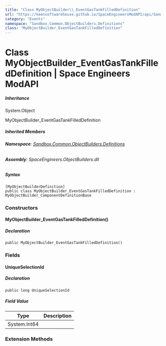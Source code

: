 ```yaml
---
title: "Class MyObjectBuilder\\_EventGasTankFilledDefinition"
url: "https://keensoftwarehouse.github.io/SpaceEngineersModAPI/api/Sandbox.Common.ObjectBuilders.Definitions.MyObjectBuilder_EventGasTankFilledDefinition.html"
category: "Events"
namespace: "Sandbox.Common.ObjectBuilders.Definitions"
class: "MyObjectBuilder_EventGasTankFilledDefinition"
---
```


# Class MyObjectBuilder\_EventGasTankFilledDefinition | Space Engineers ModAPI

##### Inheritance

System.Object

MyObjectBuilder\_EventGasTankFilledDefinition

##### Inherited Members

###### **Namespace**: [Sandbox.Common.ObjectBuilders.Definitions](https://keensoftwarehouse.github.io/SpaceEngineersModAPI/api/Sandbox.Common.ObjectBuilders.Definitions.html)

###### **Assembly**: SpaceEngineers.ObjectBuilders.dll

##### Syntax

```
[MyObjectBuilderDefinition]
public class MyObjectBuilder_EventGasTankFilledDefinition : MyObjectBuilder_ComponentDefinitionBase
```

### Constructors

#### MyObjectBuilder\_EventGasTankFilledDefinition()

##### Declaration

```
public MyObjectBuilder_EventGasTankFilledDefinition()
```

### Fields

#### UniqueSelectionId

##### Declaration

```
public long UniqueSelectionId
```

##### Field Value

| Type | Description |
| --- | --- |
| System.Int64 |     |

### Extension Methods